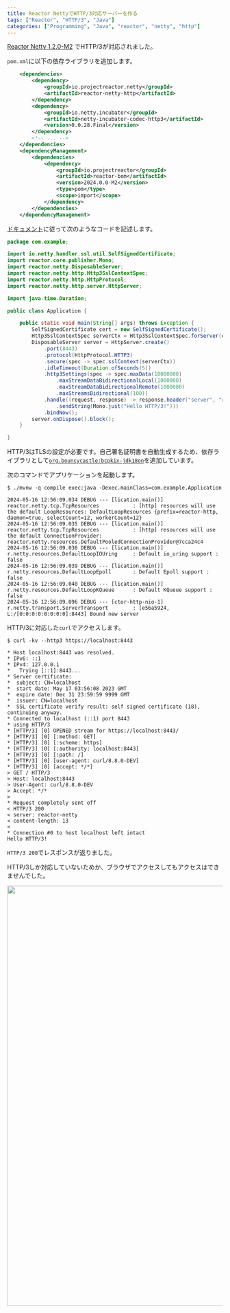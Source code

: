```yaml
---
title: Reactor NettyでHTTP/3対応サーバーを作る
tags: ["Reactor", "HTTP/3", "Java"]
categories: ["Programming", "Java", "reactor", "netty", "http"]
---
```


[Reactor Netty 1.2.0-M2](https://github.com/reactor/reactor-netty/releases/tag/v1.2.0-M2) でHTTP/3が対応されました。

`pom.xml`に以下の依存ライブラリを追加します。

```xml
	<dependencies>
		<dependency>
			<groupId>io.projectreactor.netty</groupId>
			<artifactId>reactor-netty-http</artifactId>
		</dependency>
		<dependency>
			<groupId>io.netty.incubator</groupId>
			<artifactId>netty-incubator-codec-http3</artifactId>
			<version>0.0.28.Final</version>
		</dependency>
		<!-- ... -->
	</dependencies>
	<dependencyManagement>
		<dependencies>
			<dependency>
				<groupId>io.projectreactor</groupId>
				<artifactId>reactor-bom</artifactId>
				<version>2024.0.0-M2</version>
				<type>pom</type>
				<scope>import</scope>
			</dependency>
		</dependencies>
	</dependencyManagement>
```

[ドキュメント](https://projectreactor.io/docs/netty/milestone/reference/http-server.html#HTTP3)に従って次のようなコードを記述します。

```java
package com.example;

import io.netty.handler.ssl.util.SelfSignedCertificate;
import reactor.core.publisher.Mono;
import reactor.netty.DisposableServer;
import reactor.netty.http.Http3SslContextSpec;
import reactor.netty.http.HttpProtocol;
import reactor.netty.http.server.HttpServer;

import java.time.Duration;

public class Application {

	public static void main(String[] args) throws Exception {
		SelfSignedCertificate cert = new SelfSignedCertificate();
		Http3SslContextSpec serverCtx = Http3SslContextSpec.forServer(cert.privateKey(), null, cert.certificate());
		DisposableServer server = HttpServer.create()
			.port(8443)
			.protocol(HttpProtocol.HTTP3)
			.secure(spec -> spec.sslContext(serverCtx))
			.idleTimeout(Duration.ofSeconds(5))
			.http3Settings(spec -> spec.maxData(10000000)
				.maxStreamDataBidirectionalLocal(1000000)
				.maxStreamDataBidirectionalRemote(1000000)
				.maxStreamsBidirectional(100))
			.handle((request, response) -> response.header("server", "reactor-netty")
				.sendString(Mono.just("Hello HTTP/3!")))
			.bindNow();
		server.onDispose().block();
	}

}
```

HTTP/3はTLSの設定が必要です。自己署名証明書を自動生成するため、依存ライブラリとして[`org.bouncycastle:bcpkix-jdk18on`](https://central.sonatype.com/artifact/org.bouncycastle/bcpkix-jdk18on)を追加しています。

次のコマンドでアプリケーションを起動します。

```
$ ./mvnw -q compile exec:java -Dexec.mainClass=com.example.Application

2024-05-16 12:56:09.034 DEBUG --- [lication.main()] reactor.netty.tcp.TcpResources           : [http] resources will use the default LoopResources: DefaultLoopResources {prefix=reactor-http, daemon=true, selectCount=12, workerCount=12}
2024-05-16 12:56:09.035 DEBUG --- [lication.main()] reactor.netty.tcp.TcpResources           : [http] resources will use the default ConnectionProvider: reactor.netty.resources.DefaultPooledConnectionProvider@7cca24c4
2024-05-16 12:56:09.036 DEBUG --- [lication.main()] r.netty.resources.DefaultLoopIOUring     : Default io_uring support : false
2024-05-16 12:56:09.039 DEBUG --- [lication.main()] r.netty.resources.DefaultLoopEpoll       : Default Epoll support : false
2024-05-16 12:56:09.040 DEBUG --- [lication.main()] r.netty.resources.DefaultLoopKQueue      : Default KQueue support : false
2024-05-16 12:56:09.096 DEBUG --- [ctor-http-nio-1] r.netty.transport.ServerTransport        : [e56a5924, L:/[0:0:0:0:0:0:0:0]:8443] Bound new server
```

HTTP/3に対応した`curl`でアクセスします。

```
$ curl -kv --http3 https://localhost:8443

* Host localhost:8443 was resolved.
* IPv6: ::1
* IPv4: 127.0.0.1
*   Trying [::1]:8443...
* Server certificate:
*  subject: CN=localhost
*  start date: May 17 03:56:08 2023 GMT
*  expire date: Dec 31 23:59:59 9999 GMT
*  issuer: CN=localhost
*  SSL certificate verify result: self signed certificate (18), continuing anyway.
* Connected to localhost (::1) port 8443
* using HTTP/3
* [HTTP/3] [0] OPENED stream for https://localhost:8443/
* [HTTP/3] [0] [:method: GET]
* [HTTP/3] [0] [:scheme: https]
* [HTTP/3] [0] [:authority: localhost:8443]
* [HTTP/3] [0] [:path: /]
* [HTTP/3] [0] [user-agent: curl/8.8.0-DEV]
* [HTTP/3] [0] [accept: */*]
> GET / HTTP/3
> Host: localhost:8443
> User-Agent: curl/8.8.0-DEV
> Accept: */*
> 
* Request completely sent off
< HTTP/3 200 
< server: reactor-netty
< content-length: 13
< 
* Connection #0 to host localhost left intact
Hello HTTP/3!
```

`HTTP/3 200`でレスポンスが返りました。

HTTP/3しか対応していないためか、ブラウザでアクセスしてもアクセスはできませんでした。

<img width="979" src="https://github.com/making/blog.ik.am/assets/106908/e5dbf316-6148-4bac-b62a-fcbedb30b4a3">